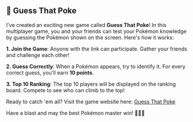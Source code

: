 ## 🔰 Guess That Poke

I've created an exciting new game called **Guess That Poke**! In this multiplayer game, you and your friends can test your Pokémon knowledge by guessing the Pokémon shown on the screen. Here's how it works:

**1. Join the Game**: Anyone with the link can participate. Gather your friends and challenge each other!

**2. Guess Correctly**: When a Pokémon appears, try to identify it. For every correct guess, you'll earn **10 points**.

**3. Top 10 Ranking**: The top 10 players will be displayed on the ranking board. Compete to see who can climb to the top!

Ready to catch 'em all? Visit the game website here: [Guess That Poke](https://guessthatpoke.onrender.com)

Have a blast and may the best Pokémon master win! 🌟🔥👾
